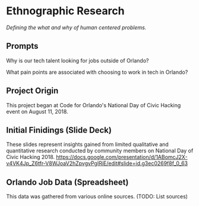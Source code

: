 # Ethnographic Research
*Defining the what and why of human centered problems.*

## Prompts

Why is our tech talent looking for jobs outside of Orlando?

What pain points are associated with choosing to work in tech in Orlando?

## Project Origin
This project began at Code for Orlando's National Day of Civic Hacking event on August 11, 2018.

## Initial Finidings (Slide Deck)
These slides represent insights gained from limited qualitative and quantitative research conducted by community members on National Day of Civic Hacking 2018.
https://docs.google.com/presentation/d/1ABomcJ2X-v4VK4Jp_Z6tfr-V8WJoaV2hZpvgvPgIRiE/edit#slide=id.g3ec0269f8f_0_63

## Orlando Job Data (Spreadsheet)
This data was gathered from various online sources. (TODO: List sources)

